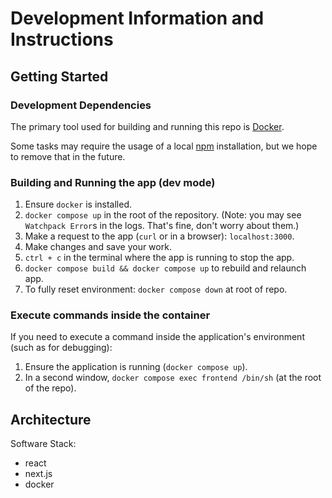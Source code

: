# Development Information and Instructions

## Getting Started

### Development Dependencies  

The primary tool used for building and running this repo is [Docker](https://www.docker.com).

Some tasks may require the usage of a local [npm](https://www.npmjs.com/package/npm) installation, but we hope to remove that in the future.

### Building and Running the app (dev mode)

<!-- todo: update when hot-reloading actually works -->
1. Ensure `docker` is installed.
2. `docker compose up` in the root of the repository. (Note: you may see `Watchpack Error`s in the logs. That's fine, don't worry about them.)
3. Make a request to the app (`curl` or in a browser): `localhost:3000`.
4. Make changes and save your work.
5. `ctrl + c` in the terminal where the app is running to stop the app.
6. `docker compose build && docker compose up` to rebuild and relaunch app.
7. To fully reset environment: `docker compose down` at root of repo.

### Execute commands inside the container

If you need to execute a command inside the application's environment (such as for debugging):
1. Ensure the application is running (`docker compose up`).
2. In a second window, `docker compose exec frontend /bin/sh` (at the root of the repo). 

## Architecture
 
Software Stack:
- react
- next.js
- docker
